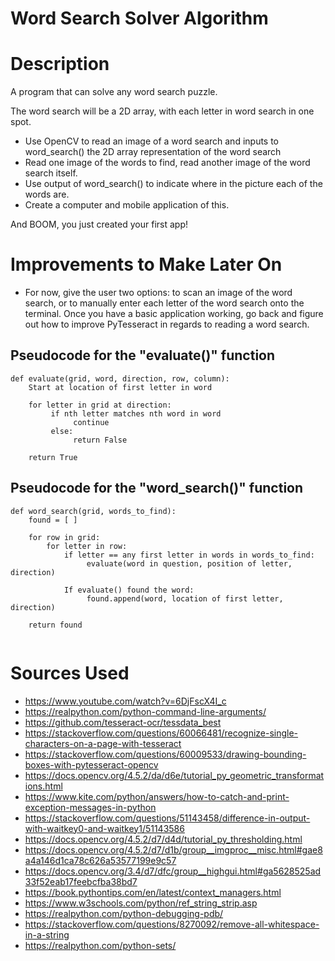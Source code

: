 # **Word Search Solver Algorithm**

# **Description**
A program that can solve any word search puzzle. 



The word search will be a 2D array, with each letter in word search in one spot. 

*    Use OpenCV to read an image of a word search and inputs to word_search() the 2D array representation of the word search 
*    Read one image of the words to find, read another image of the word search itself. 
*    Use output of word_search() to indicate where in the picture each of the words are. 
*    Create a computer and mobile application of this.

And BOOM, you just created your first app! 


# **Improvements to Make Later On**

*	For now, give the user two options: to scan an image of the word search, or to manually 
	enter each letter of the word search onto the terminal. Once you have a basic application working, 
	go back and figure out how to improve PyTesseract in regards to reading a word search.

## **Pseudocode for the "evaluate()" function**
```
def evaluate(grid, word, direction, row, column): 
    Start at location of first letter in word

    for letter in grid at direction: 
         if nth letter matches nth word in word
              continue
         else: 
              return False
              
    return True 
```

## **Pseudocode for the "word_search()" function**
```
def word_search(grid, words_to_find):
    found = [ ] 
    
    for row in grid: 
        for letter in row: 
            if letter == any first letter in words in words_to_find: 
                 evaluate(word in question, position of letter, direction)        

            If evaluate() found the word: 
                 found.append(word, location of first letter, direction)
                 
    return found 
    
```

# **Sources Used**
*    https://www.youtube.com/watch?v=6DjFscX4I_c
*    https://realpython.com/python-command-line-arguments/
*	 https://github.com/tesseract-ocr/tessdata_best
*	 https://stackoverflow.com/questions/60066481/recognize-single-characters-on-a-page-with-tesseract
*	 https://stackoverflow.com/questions/60009533/drawing-bounding-boxes-with-pytesseract-opencv
*	 https://docs.opencv.org/4.5.2/da/d6e/tutorial_py_geometric_transformations.html
* 	 https://www.kite.com/python/answers/how-to-catch-and-print-exception-messages-in-python
*    https://stackoverflow.com/questions/51143458/difference-in-output-with-waitkey0-and-waitkey1/51143586
*    https://docs.opencv.org/4.5.2/d7/d4d/tutorial_py_thresholding.html
*    https://docs.opencv.org/4.5.2/d7/d1b/group__imgproc__misc.html#gae8a4a146d1ca78c626a53577199e9c57
*    https://docs.opencv.org/3.4/d7/dfc/group__highgui.html#ga5628525ad33f52eab17feebcfba38bd7
*	 https://book.pythontips.com/en/latest/context_managers.html
*    https://www.w3schools.com/python/ref_string_strip.asp
*	 https://realpython.com/python-debugging-pdb/
*	 https://stackoverflow.com/questions/8270092/remove-all-whitespace-in-a-string
*	 https://realpython.com/python-sets/
